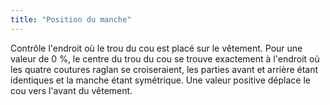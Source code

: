 ```yaml
---
title: "Position du manche"
---
```


Contrôle l'endroit où le trou du cou est placé sur le vêtement. Pour une valeur de 0 %, le centre du trou du cou se trouve exactement à l'endroit où les quatre coutures raglan se croiseraient, les parties avant et arrière étant identiques et la manche étant symétrique. Une valeur positive déplace le cou vers l'avant du vêtement.
